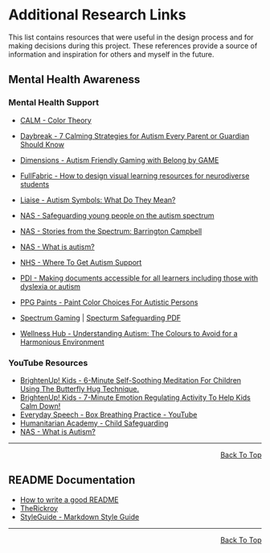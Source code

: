 # Additional Research Links

This list contains resources that were useful in the design process and for making decisions during this project. These references provide a source of information and inspiration for others and myself in the future.

## Mental Health Awareness

### Mental Health Support

- [CALM - Color Theory](https://www.calm.com/blog/color-therapy)


- [Daybreak - 7 Calming Strategies for Autism Every Parent or Guardian Should Know](https://www.daybreakis.org/news-stories/7-calming-strategies-for-autism-every-parent-or-guardian-should-know)
- [Dimensions - Autism Friendly Gaming with Belong by GAME](https://dimensions-uk.org/get-involved/campaigns/autism-friendly-with-belong-by-game/)
- [FullFabric - How to design visual learning resources for neurodiverse students](https://www.fullfabric.com/articles/how-to-design-visual-learning-resources-for-neurodiverse-students)
- [Liaise - Autism Symbols: What Do They Mean?](https://liaise.com/autism-symbols-what-do-they-mean/)
- [NAS - Safeguarding young people on the autism spectrum](https://www.autism.org.uk/shop/products/books-and-resources/safeguarding-young-people)
- [NAS - Stories from the Spectrum: Barrington Campbell](https://www.autism.org.uk/advice-and-guidance/stories/stories-from-the-spectrum-barrington)
- [NAS - What is autism?](https://www.autism.org.uk/advice-and-guidance/what-is-autism)
- [NHS - Where To Get Autism Support](https://www.nhs.uk/conditions/autism/support/)
- [PDI - Making documents accessible for all learners including those with dyslexia or autism](https://www.pdi.co.uk/insights/making-documents-accessible-for-all-learners-including-those-with-dyslexia-or-autism)
- [PPG Paints - Paint Color Choices For Autistic Persons](https://www.ppgpaints.com/paint-colors-for-autism)
- [Spectrum Gaming](https://www.spectrumgaming.net/) | [Specturm Safeguarding PDF](https://www.spectrumgaming.net/_files/ugd/5e18e8_36b159edca2e4b3692c4023ee1959506.pdf)
- [Wellness Hub - Understanding Autism: The Colours to Avoid for a Harmonious Environment](https://www.mywellnesshub.in/blog/autism-color-impact-guide/)


### YouTube Resources

- [BrightenUp! Kids - 6-Minute Self-Soothing Meditation For Children Using The Butterfly Hug Technique.](https://www.youtube.com/watch?v=H9Hnisaqlns)
- [BrightenUp! Kids - 7-Minute Emotion Regulating Activity To Help Kids Calm Down!](https://www.youtube.com/watch?v=ORRdf_nLc_I)
- [Everyday Speech - Box Breathing Practice - YouTube](https://www.youtube.com/watch?v=ZfMA0YA1IVA)
- [Humanitarian Academy - Child Safeguarding](https://www.youtube.com/watch?v=Pg8xB5spnb4)
- [NAS - What is Autism?](https://www.youtube.com/watch?v=Lk4qs8jGN4U&t=31s)


<hr>
<p align="right"><a href="#additional-research-links">Back To Top</a></p>

## README Documentation

- [How to write a good README](https://www.freecodecamp.org/news/how-to-write-a-good-readme-file/)
- [TheRickroy](https://github.com/TheRickyroy/astronauts-for-autism/blob/main/README.md#astronauts-for-autism)
- [StyleGuide - Markdown Style Guide](https://google.github.io/styleguide/docguide/style.html)

<hr>
<p align="right"><a href="#additional-research-links">Back To Top</a></p>